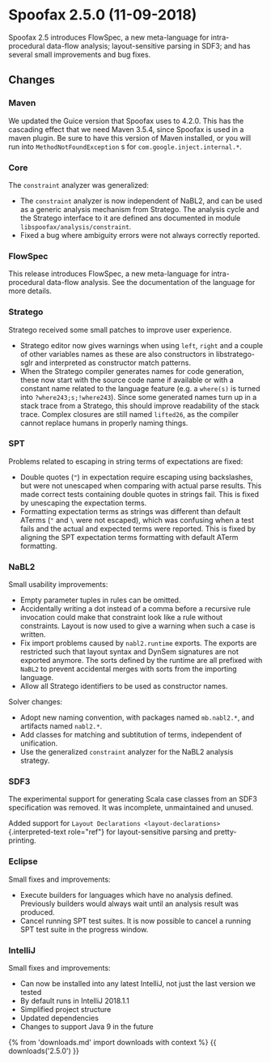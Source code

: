 # Spoofax 2.5.0 (11-09-2018)

Spoofax 2.5 introduces FlowSpec, a new meta-language for
intra-procedural data-flow analysis; layout-sensitive parsing in SDF3;
and has several small improvements and bug fixes.

## Changes

### Maven

We updated the Guice version that Spoofax uses to 4.2.0. This has the
cascading effect that we need Maven 3.5.4, since Spoofax is used in a
maven plugin. Be sure to have this version of Maven installed, or you
will run into `MethodNotFoundException` s for
`com.google.inject.internal.*`.

### Core

The `constraint` analyzer was generalized:

-   The `constraint` analyzer is now independent of NaBL2, and can be
    used as a generic analysis mechanism from Stratego. The analysis
    cycle and the Stratego interface to it are defined ans documented in
    module `libspoofax/analysis/constraint`.
-   Fixed a bug where ambiguity errors were not always correctly
    reported.

### FlowSpec

This release introduces FlowSpec, a new meta-language for
intra-procedural data-flow analysis. See the documentation of the
language for more details.

### Stratego

Stratego received some small patches to improve user experience.

-   Stratego editor now gives warnings when using `left`, `right` and a
    couple of other variables names as these are also constructors in
    libstratego-sglr and interpreted as constructor match patterns.
-   When the Stratego compiler generates names for code generation,
    these now start with the source code name if available or with a
    constant name related to the language feature (e.g. a `where(s)` is
    turned into `?where243;s;!where243`). Since some generated names
    turn up in a stack trace from a Stratego, this should improve
    readability of the stack trace. Complex closures are still named
    `lifted26`, as the compiler cannot replace humans in properly naming
    things.

### SPT

Problems related to escaping in string terms of expectations are fixed:

-   Double quotes (`"`) in expectation require escaping using
    backslashes, but were not unescaped when comparing with actual parse
    results. This made correct tests containing double quotes in strings
    fail. This is fixed by unescaping the expectation terms.
-   Formatting expectation terms as strings was different than default
    ATerms (`"` and `\` were not escaped), which was confusing when a
    test fails and the actual and expected terms were reported. This is
    fixed by aligning the SPT expectation terms formatting with default
    ATerm formatting.

### NaBL2

Small usability improvements:

-   Empty parameter tuples in rules can be omitted.
-   Accidentally writing a dot instead of a comma before a recursive
    rule invocation could make that constraint look like a rule without
    constraints. Layout is now used to give a warning when such a case
    is written.
-   Fix import problems caused by `nabl2.runtime` exports. The exports
    are restricted such that layout syntax and DynSem signatures are not
    exported anymore. The sorts defined by the runtime are all prefixed
    with `NaBL2` to prevent accidental merges with sorts from the
    importing language.
-   Allow all Stratego identifiers to be used as constructor names.

Solver changes:

-   Adopt new naming convention, with packages named `mb.nabl2.*`, and
    artifacts named `nabl2.*`.
-   Add classes for matching and subtitution of terms, independent of
    unification.
-   Use the generalized `constraint` analyzer for the NaBL2 analysis
    strategy.

### SDF3

The experimental support for generating Scala case classes from an SDF3
specification was removed. It was incomplete, unmaintained and unused.

Added support for
`Layout Declarations <layout-declarations>`{.interpreted-text
role="ref"} for layout-sensitive parsing and pretty-printing.

### Eclipse

Small fixes and improvements:

-   Execute builders for languages which have no analysis defined.
    Previously builders would always wait until an analysis result was
    produced.
-   Cancel running SPT test suites. It is now possible to cancel a
    running SPT test suite in the progress window.

### IntelliJ

Small fixes and improvements:

-   Can now be installed into any latest IntelliJ, not just the last
    version we tested
-   By default runs in IntelliJ 2018.1.1
-   Simplified project structure
-   Updated dependencies
-   Changes to support Java 9 in the future

{% from 'downloads.md' import downloads with context %}
{{ downloads('2.5.0') }}
